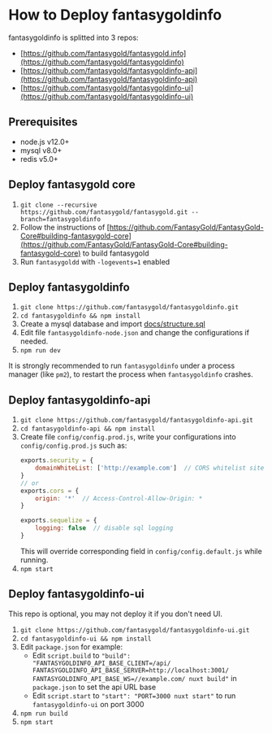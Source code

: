 # How to Deploy fantasygoldinfo

fantasygoldinfo is splitted into 3 repos:
* [https://github.com/fantasygold/fantasygold.info](https://github.com/fantasygold/fantasygoldinfo)
* [https://github.com/fantasygold/fantasygoldinfo-api](https://github.com/fantasygold/fantasygoldinfo-api)
* [https://github.com/fantasygold/fantasygoldinfo-ui](https://github.com/fantasygold/fantasygoldinfo-ui)

## Prerequisites

* node.js v12.0+
* mysql v8.0+
* redis v5.0+

## Deploy fantasygold core
1. `git clone --recursive https://github.com/fantasygold/fantasygold.git --branch=fantasygoldinfo`
2. Follow the instructions of [https://github.com/FantasyGold/FantasyGold-Core#building-fantasygold-core](https://github.com/FantasyGold/FantasyGold-Core#building-fantasygold-core) to build fantasygold
3. Run `fantasygoldd` with `-logevents=1` enabled

## Deploy fantasygoldinfo
1. `git clone https://github.com/fantasygold/fantasygoldinfo.git`
2. `cd fantasygoldinfo && npm install`
3. Create a mysql database and import [docs/structure.sql](structure.sql)
4. Edit file `fantasygoldinfo-node.json` and change the configurations if needed.
5. `npm run dev`

It is strongly recommended to run `fantasygoldinfo` under a process manager (like `pm2`), to restart the process when `fantasygoldinfo` crashes.

## Deploy fantasygoldinfo-api
1. `git clone https://github.com/fantasygold/fantasygoldinfo-api.git`
2. `cd fantasygoldinfo-api && npm install`
3. Create file `config/config.prod.js`, write your configurations into `config/config.prod.js` such as:
    ```javascript
    exports.security = {
        domainWhiteList: ['http://example.com']  // CORS whitelist sites
    }
    // or
    exports.cors = {
        origin: '*'  // Access-Control-Allow-Origin: *
    }

    exports.sequelize = {
        logging: false  // disable sql logging
    }
    ```
    This will override corresponding field in `config/config.default.js` while running.
4. `npm start`

## Deploy fantasygoldinfo-ui
This repo is optional, you may not deploy it if you don't need UI.
1. `git clone https://github.com/fantasygold/fantasygoldinfo-ui.git`
2. `cd fantasygoldinfo-ui && npm install`
3. Edit `package.json` for example:
   * Edit `script.build` to `"build": "FANTASYGOLDINFO_API_BASE_CLIENT=/api/ FANTASYGOLDINFO_API_BASE_SERVER=http://localhost:3001/ FANTASYGOLDINFO_API_BASE_WS=//example.com/ nuxt build"` in `package.json` to set the api URL base
   * Edit `script.start` to `"start": "PORT=3000 nuxt start"` to run `fantasygoldinfo-ui` on port 3000
4. `npm run build`
5. `npm start`
